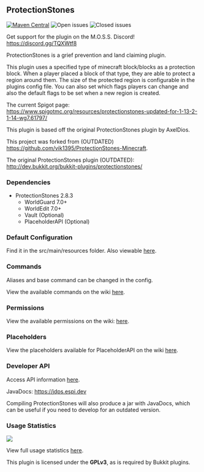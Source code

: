 ## ProtectionStones
[![Maven Central](https://img.shields.io/maven-central/v/dev.espi/protectionstones.svg?label=Maven%20Central)](https://search.maven.org/search?q=g:%22dev.espi%22%20AND%20a:%22protectionstones%22)
![Open issues](https://img.shields.io/github/issues-raw/espidev/ProtectionStones)
![Closed issues](https://img.shields.io/github/issues-closed-raw/espidev/ProtectionStones)

Get support for the plugin on the M.O.S.S. Discord! https://discord.gg/TQXWtf8

ProtectionStones is a grief prevention and land claiming plugin.

This plugin uses a specified type of minecraft block/blocks as a protection block. When a player placed a block of that type, they are able to protect a region around them. The size of the protected region is configurable in the plugins config file. You can also set which flags players can change and also the default flags to be set when a new region is created.

The current Spigot page: https://www.spigotmc.org/resources/protectionstones-updated-for-1-13-2-1-14-wg7.61797/

This plugin is based off the original ProtectionStones plugin by AxelDios.

This project was forked from (OUTDATED) https://github.com/vik1395/ProtectionStones-Minecraft.

The original ProtectionStones plugin (OUTDATED): http://dev.bukkit.org/bukkit-plugins/protectionstones/

### Dependencies
* ProtectionStones 2.8.3
  * WorldGuard 7.0+
  * WorldEdit 7.0+
  * Vault (Optional)
  * PlaceholderAPI (Optional)
  
### Default Configuration
Find it in the src/main/resources folder. Also viewable [here](https://github.com/espidev/ProtectionStones/wiki/Configuration).

### Commands
Aliases and base command can be changed in the config.

View the available commands on the wiki [here](https://github.com/espidev/ProtectionStones/wiki/Commands).

### Permissions
View the available permissions on the wiki: [here](https://github.com/espidev/ProtectionStones/wiki/Permissions).

### Placeholders
View the placeholders available for PlaceholderAPI on the wiki [here](https://github.com/espidev/ProtectionStones/wiki/Placeholders).

### Developer API

Access API information [here](https://github.com/espidev/ProtectionStones/wiki/API).

JavaDocs: https://jdps.espi.dev

Compiling ProtectionStones will also produce a jar with JavaDocs, which can be useful if you need to develop for an outdated version.

### Usage Statistics
<img src="https://bstats.org/signatures/bukkit/protectionstones.svg">

View full usage statistics [here](https://bstats.org/plugin/bukkit/ProtectionStones/4071).

This plugin is licensed under the **GPLv3**, as is required by Bukkit plugins.
